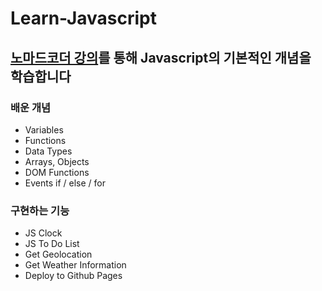 # Learn-Javascript 
## [노마드코더 강의](https://nomadcoders.co/javascript-for-beginners)를 통해 Javascript의 기본적인 개념을 학습합니다

### 배운 개념
- Variables
- Functions
- Data Types
- Arrays, Objects
- DOM Functions
- Events
if / else / for
### 구현하는 기능
- JS Clock
- JS To Do List
- Get Geolocation
- Get Weather Information
- Deploy to Github Pages
